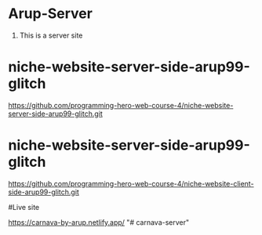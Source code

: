 ﻿# Arup-Server
 
1. This is a server site 
 
 
 
 
 
# niche-website-server-side-arup99-glitch

https://github.com/programming-hero-web-course-4/niche-website-server-side-arup99-glitch.git


# niche-website-server-side-arup99-glitch

https://github.com/programming-hero-web-course-4/niche-website-client-side-arup99-glitch.git

#Live site

https://carnava-by-arup.netlify.app/
"# carnava-server" 
